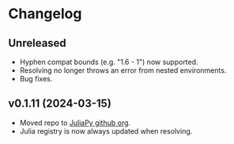 # Changelog

## Unreleased
* Hyphen compat bounds (e.g. "1.6 - 1") now supported.
* Resolving no longer throws an error from nested environments.
* Bug fixes.

## v0.1.11 (2024-03-15)
* Moved repo to [JuliaPy github org](https://github.com/JuliaPy).
* Julia registry is now always updated when resolving.

